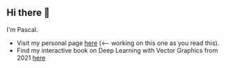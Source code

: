 ## Hi there 👋

I'm Pascal. 

- Visit my personal page [here](https://pwichmann.github.io/) (<-- working on this one as you read this).
- Find my interactive book on Deep Learning with Vector Graphics from 2021 [here](https://pwichmann.github.io/deep-learning-with-vector-graphics-book/)

<!--
**pwichmann/pwichmann** is a ✨ _special_ ✨ repository because its `README.md` (this file) appears on your GitHub profile.

Here are some ideas to get you started:

- 🔭 I’m currently working on ...
- 🌱 I’m currently learning ...
- 👯 I’m looking to collaborate on ...
- 🤔 I’m looking for help with ...
- 💬 Ask me about ...
- 📫 How to reach me: ...
- 😄 Pronouns: ...
- ⚡ Fun fact: ...
-->
